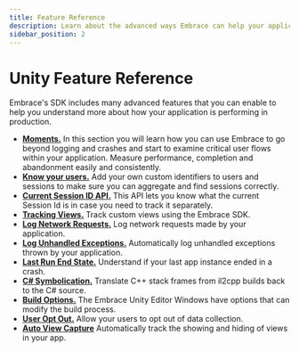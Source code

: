 ```yaml
---
title: Feature Reference
description: Learn about the advanced ways Embrace can help your application
sidebar_position: 2
---
```


# Unity Feature Reference

Embrace's SDK includes many advanced features that you can enable to help you understand more about
how your application is performing in production.

- [**Moments.**](/unity/features/moments/) In this section you will learn how you can use Embrace to go beyond logging and crashes and start to examine critical user flows within your application. Measure performance, completion and abandonment easily and consistently.
- [**Know your users.**](/unity/features/identify-users/) Add your own custom identifiers to users and sessions to make sure you can aggregate and find sessions correctly.
- [**Current Session ID API.**](/unity/features/current-session-id-api.md) This API lets you know what the current Session Id is in case you need to track it separately.
- [**Tracking Views.**](/unity/features/tracking-views/) Track custom views using the Embrace SDK.
- [**Log Network Requests.**](/unity/features/log-network-requests/) Log network requests made by your application.
- [**Log Unhandled Exceptions.**](/unity/features/exception-logging/) Automatically log unhandled exceptions thrown by your application.
- [**Last Run End State.**](/unity/features/last-run-end-state/) Understand if your last app instance ended in a crash.
- [**C# Symbolication.**](/unity/features/csharp-symbolication/) Translate C++ stack frames from il2cpp builds back to the C# source.
- [**Build Options.**](/unity/features/build-options/) The Embrace Unity Editor Windows have options that can modify the build process.
- [**User Opt Out.**](/unity/features/user-opt-out/) Allow your users to opt out of data collection.
- [**Auto View Capture**](/unity/features/auto-view-capture) Automatically track the showing and hiding of views in your app.
